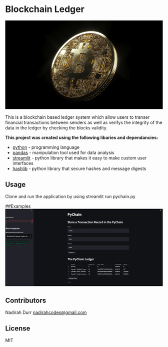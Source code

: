 # Blockchain Ledger

![Crypto Image](images/crypto.jpg)

This is a blockchain based ledger system which allow users to transer financial transactions between senders as well as verifys the integrity of the data in the ledger by checking the blocks validity. 


**This project was created using the following libaries and dependancies:**

* [python](https://www.python.org/) - programming language
* [pandas](https://pandas.pydata.org/)  - manipulation tool used for data analysis 
* [streamlit](https://docs.streamlit.io/) - python library that makes it easy to make custom user interfaces 
* [hashlib](https://docs.python.org/3/library/hashlib.html) - python library that secure hashes and message digests 

## Usage

Clone and run the application by using streamlit run pychain.py

##Examples
![Blockchain Ledger](images/blockchain-ledger.png)

## Contributors

Nadirah Durr
nadirahcodes@gmail.com

## License
MIT
